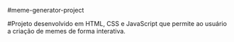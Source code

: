 #meme-generator-project

#Projeto desenvolvido em HTML, CSS e JavaScript que permite ao usuário a criação de memes de forma interativa.
